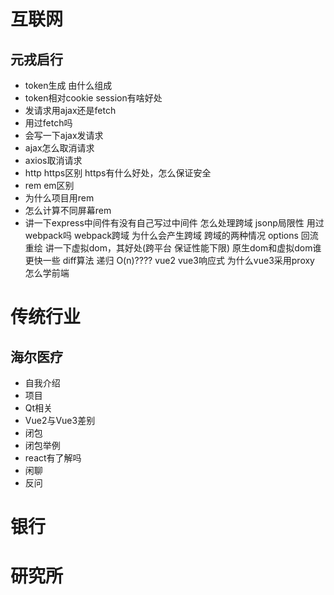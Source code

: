 # 互联网
## 元戎启行
- token生成 由什么组成
- token相对cookie session有啥好处
- 发请求用ajax还是fetch
- 用过fetch吗
- 会写一下ajax发请求
- ajax怎么取消请求
- axios取消请求
- http https区别 https有什么好处，怎么保证安全
- rem em区别
- 为什么项目用rem
- 怎么计算不同屏幕rem
- 讲一下express中间件有没有自己写过中间件
怎么处理跨域
jsonp局限性
用过webpack吗
webpack跨域
为什么会产生跨域
跨域的两种情况 options
回流 重绘
讲一下虚拟dom，其好处(跨平台 保证性能下限)
原生dom和虚拟dom谁更快一些
diff算法 递归 O(n)????
vue2 vue3响应式 为什么vue3采用proxy
怎么学前端
# 传统行业
## 海尔医疗
- 自我介绍
- 项目
- Qt相关
- Vue2与Vue3差别
- 闭包
- 闭包举例
- react有了解吗
- 闲聊
- 反问
# 银行
# 研究所
